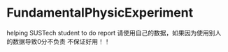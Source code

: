 # FundamentalPhysicExperiment
helping SUSTech student to do report
请使用自己的数据，如果因为使用别人的数据导致0分不负责
不保证好用！！
